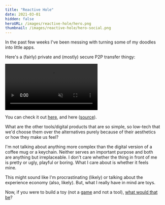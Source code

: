 ```yaml
---
title: "Reactive Hole"
date: 2021-03-01
hidden: false
heroURL: /images/reactive-hole/hero.png
thumbnail: /images/reactive-hole/hero-social.png
---
```


In the past few weeks I've been messing with turning some of my doodles into little apps.

Here's a (fairly) private and (mostly) secure P2P transfer thingy:

<video src='/images/reactive-hole/bird_sfw.mp4' muted autoplay loop controls></video>

You can check it out <a href='https://reactive-hole.vercel.app/bls4w4tcd9f00000' target='_blank' rel="noopener">here</a>, and here (<a href='https://github.com/paprikka/reactive-hole' target='_blank' rel="noopener">source</a>).

What are the other tools/digital products that are so simple, so low-tech that we'd choose them over the alternatives purely because of their aesthetics or how they make us feel?

I'm not talking about anything more complex than the digital version of a coffee mug or a keychain. Neither serves an important purpose and both are anything but irreplaceable. I don't care whether the thing in front of me is pretty or ugly, playful or boring. What I care about is whether it feels mine.

This might sound like I'm procrastinating (likely) or talking about the experience economy (also, likely). But, what I really have in mind are toys.

Now, if you were to build a toy (not a <a href='https://apps.apple.com/gb/app/tommy-the-toe/id1498417487' target="_blank" rel="noopener" title="Ugh, especially not one that starts as a 1 day project and ends up taking 3 months">game</a> and not a tool), [what would that be](/posts/hi)?
